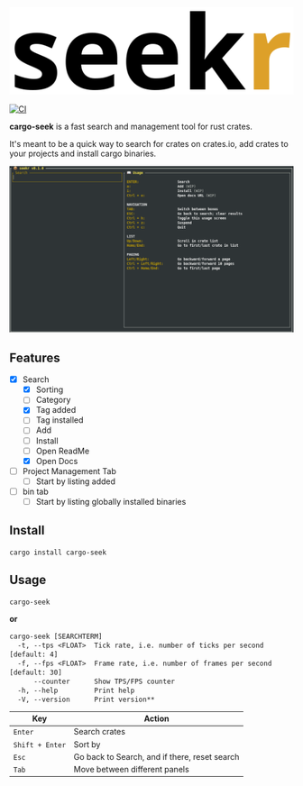 ![cargo-seek][logo]

[logo]: img/logo.png?raw=true "cargo-seek"
[preview]: img/preview.gif?raw=true "preview"

[![CI](https://github.com/tareqimbasher/cargo-seek/actions/workflows/ci.yml/badge.svg)](https://github.com/tareqimbasher/cargo-seek/actions/workflows/ci.yml)

**cargo-seek** is a fast search and management tool for rust crates.

It's meant to be a quick way to search for crates on crates.io, add crates to your projects and install cargo binaries.

![preview][preview]

## Features

- [x] Search
  - [x] Sorting
  - [ ] Category
  - [x] Tag added
  - [ ] Tag installed
  - [ ] Add
  - [ ] Install
  - [ ] Open ReadMe
  - [x] Open Docs
- [ ] Project Management Tab
  - [ ] Start by listing added
- [ ] bin tab
  - [ ] Start by listing globally installed binaries

## Install
    cargo install cargo-seek

## Usage
    cargo-seek
    
**or**

    cargo-seek [SEARCHTERM]
      -t, --tps <FLOAT>  Tick rate, i.e. number of ticks per second [default: 4]
      -f, --fps <FLOAT>  Frame rate, i.e. number of frames per second [default: 30]
          --counter      Show TPS/FPS counter
      -h, --help         Print help
      -V, --version      Print version**



|Key|Action|
|-|-|
|`Enter`|Search crates|
|`Shift + Enter`|Sort by|
|`Esc`|Go back to Search, and if there, reset search|
|`Tab`|Move between different panels|
